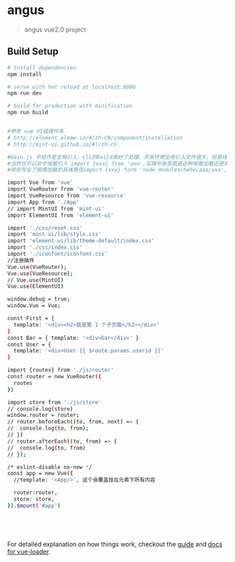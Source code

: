# angus

> angus vue2.0 project

## Build Setup

``` bash
# install dependencies
npm install

# serve with hot reload at localhost:8080
npm run dev

# build for production with minification
npm run build


#参考 vue UI组建件库
# http://element.eleme.io/#/zh-CN/component/installation
# http://mint-ui.github.io/#!/zh-cn

#main.js 中组件是全局引入，cli的build做好了处理，开发环境全局引入文件很大，但是线上环境文件会很小，本地文件大对开发没什么影响，
#当然也可以异步按需引入 import {xxx} from 'ooo',实践中发现若是这种按需加载还是将ooo全部引入了，
#除非写全了按需加载的具体路径import {xxx} form 'node_modules/hehe/aaa/xxx',否则还是相当于全局引入

import Vue from 'vue'
import VueRouter from 'vue-router' 
import VueResource from 'vue-resource'
import App from './App'
// import MintUI from 'mint-ui'
import ElementUI from 'element-ui'

import './css/reset.css'
import 'mint-ui/lib/style.css'
import 'element-ui/lib/theme-default/index.css'
import './css/index.css'
import './iconfont/iconfont.css'
//注册插件 
Vue.use(VueRouter);
Vue.use(VueResource);
// Vue.use(MintUI)
Vue.use(ElementUI)

window.debug = true;
window.Vue = Vue;

const First = {
  template: '<div><h2>我是第 1 个子页面</h2></div>'
}
const Bar = { template: '<div>bar</div>' }
const User = {
  template: '<div>User {{ $route.params.userid }}'
}

import {routes} from './js/router'
const router = new VueRouter({
  routes
})

import store from './js/store'  
// console.log(store)
window.router = router;
// router.beforeEach((to, from, next) => {
// 	console.log(to, from);
// })
// router.afterEach((to, from) => {
// 	console.log(to, from)
// });

/* eslint-disable no-new */
const app = new Vue({
  //template: '<App/>', 这个会覆盖挂在元素下所有内容

  router:router,
  store: store,
}).$mount('#app')


 
```
<img src="http://img1.vued.vanthink.cn/vued50dad691cb0fd445aece692ab58af89f.png" alt="">

For detailed explanation on how things work, checkout the [guide](http://vuejs-templates.github.io/webpack/) and [docs for vue-loader](http://vuejs.github.io/vue-loader).
